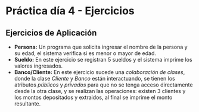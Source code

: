 # Práctica día 4 - Ejercicios
## Ejercicios de Aplicación
- **Persona:** Un programa que solicita ingresar el nombre de la persona y su edad, el sistema verifica si es menor o mayor de edad.
- **Sueldo:** En este ejercicio se registran 5 sueldos y el sistema imprime los valores ingresados.
- **Banco/Cliente:** En este ejercicio sucede una _colaboración de clases_, donde la clase _Cliente_ y _Banco_ están interactuando, se tienen los atributos _públicos_ y _privados_ para que no se tenga acceso directamente desde la otra clase, y se realizan las operaciones: existen 3 clientes y los montos depositados y extraidos, al final se imprime el monto resultante.